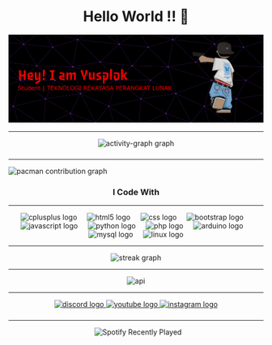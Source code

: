 <h1 align="center">Hello World !! 👋</h1>

![ysplk](github-header-banner.png)

---
<div align="center">
  <img src="https://github-readme-activity-graph.vercel.app/graph?username=ysplk&radius=16&theme=github-dark&area=true&order=5&custom_title=Sibuk%20SIbuk%20SIbuk%20%F0%9F%94%A5&bg_color=000000&hide_border=true&hide_title=false&line=9745f5&area_color=9745f5&point=ffff&color=ffff&title_color=9745f5" height="300" alt="activity-graph graph"  />
</div>

###

###
---
<picture>
  <source media="(prefers-color-scheme: dark)" srcset="https://profile-readme-generator.com/assets/pacman.svg">
  <source media="(prefers-color-scheme: light)" srcset="https://profile-readme-generator.com/assets/pacman.svg">
  <img alt="pacman contribution graph" src="https://profile-readme-generator.com/assets/pacman.svg">
</picture>

###

<h3  align="center">I Code With</h3>

---

<div align="center">
  <img src="https://cdn.jsdelivr.net/gh/devicons/devicon/icons/cplusplus/cplusplus-original.svg" height="40" alt="cplusplus logo" />
  <img width="12" />
  <img src="https://cdn.jsdelivr.net/gh/devicons/devicon/icons/html5/html5-original.svg" height="40" alt="html5 logo" />
  <img width="12" />
  <img src="https://cdn.jsdelivr.net/gh/devicons/devicon/icons/css3/css3-original.svg" height="40" alt="css logo" />
  <img width="12" />
  <img src="https://cdn.jsdelivr.net/gh/devicons/devicon/icons/bootstrap/bootstrap-original.svg" height="40" alt="bootstrap logo" />
  <img width="12" />
  <img src="https://cdn.jsdelivr.net/gh/devicons/devicon/icons/javascript/javascript-original.svg" height="40" alt="javascript logo" />
  <img width="12" />
  <img src="https://cdn.jsdelivr.net/gh/devicons/devicon/icons/python/python-original.svg" height="40" alt="python logo" />
  <img width="12" />
  <img src="https://cdn.jsdelivr.net/gh/devicons/devicon/icons/php/php-original.svg" height="40" alt="php logo" />
  <img width="12" />
  <img src="https://cdn.jsdelivr.net/gh/devicons/devicon/icons/arduino/arduino-original.svg" height="40" alt="arduino logo" />
  <img width="12" />
  <img src="https://cdn.jsdelivr.net/gh/devicons/devicon/icons/mysql/mysql-original.svg" height="40" alt="mysql logo" />
  <img width="12" />
  <img src="https://cdn.jsdelivr.net/gh/devicons/devicon/icons/linux/linux-original.svg" height="40" alt="linux logo" />

---
<div align="center">
  <img src="https://streak-stats.demolab.com?user=ysplk&locale=en&mode=weekly&theme=midnight-purple&hide_border=true&border_radius=5&order=3" height="150" alt="streak graph"  />
</div>

---
<img src="https://raw.githubusercontent.com/ysplk/main/dist/github-contribution-grid-snake-fire.svg" alt="api" >

---
<div align="center">
  <a href="Ysplk" target="_blank">
    <img src="https://img.shields.io/static/v1?message=Discord&logo=discord&label=&color=7289DA&logoColor=white&labelColor=&style=for-the-badge" height="40" alt="discord logo"  />
  </a>
  <a href="https://www.youtube.com/@YushaPlok-os2dx" target="_blank">
    <img src="https://img.shields.io/static/v1?message=Youtube&logo=youtube&label=&color=FF0000&logoColor=white&labelColor=&style=for-the-badge" height="40" alt="youtube logo"  />
  </a>
  <a href="https://www.instagram.com/yusha_plok/" target="_blank">
    <img src="https://img.shields.io/static/v1?message=Instagram&logo=instagram&label=&color=E4405F&logoColor=white&labelColor=&style=for-the-badge" height="40" alt="instagram logo"  />
  </a>
</div>

###
---
<div align="center">
  <img src="https://spotify-recently-played-readme.vercel.app/api?user=317jd24eljotsrg6zlvusq5erlgm" alt="Spotify Recently Played" width="400" />
</div>
